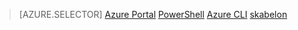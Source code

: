> [AZURE.SELECTOR]
[Azure Portal](virtual-network-deploy-static-pip-arm-portal.md)
[PowerShell](virtual-network-deploy-static-pip-arm-ps.md)
[Azure CLI](virtual-network-deploy-static-pip-arm-cli.md)
[skabelon](virtual-network-deploy-static-pip-arm-template.md)
